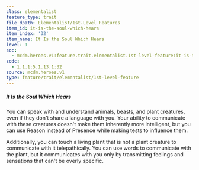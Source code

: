 ```yaml
---
class: elementalist
feature_type: trait
file_dpath: Elementalist/1st-Level Features
item_id: it-is-the-soul-which-hears
item_index: '32'
item_name: It Is the Soul Which Hears
level: 1
scc:
  - mcdm.heroes.v1:feature.trait.elementalist.1st-level-feature:it-is-the-soul-which-hears
scdc:
  - 1.1.1:5.1.13.1:32
source: mcdm.heroes.v1
type: feature/trait/elementalist/1st-level-feature
---
```


##### It Is the Soul Which Hears

You can speak with and understand animals, beasts, and plant creatures, even if they don't share a language with you. Your ability to communicate with these creatures doesn't make them inherently more intelligent, but you can use Reason instead of Presence while making tests to influence them.

Additionally, you can touch a living plant that is not a plant creature to communicate with it telepathically. You can use words to communicate with the plant, but it communicates with you only by transmitting feelings and sensations that can't be overly specific.
